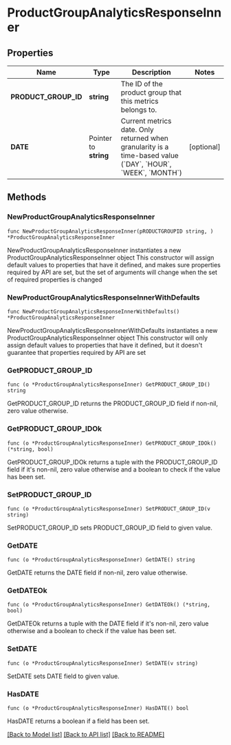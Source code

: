 # ProductGroupAnalyticsResponseInner

## Properties

Name | Type | Description | Notes
------------ | ------------- | ------------- | -------------
**PRODUCT_GROUP_ID** | **string** | The ID of the product group that this metrics belongs to. | 
**DATE** | Pointer to **string** | Current metrics date. Only returned when granularity is a time-based value (&#x60;DAY&#x60;, &#x60;HOUR&#x60;, &#x60;WEEK&#x60;, &#x60;MONTH&#x60;) | [optional] 

## Methods

### NewProductGroupAnalyticsResponseInner

`func NewProductGroupAnalyticsResponseInner(pRODUCTGROUPID string, ) *ProductGroupAnalyticsResponseInner`

NewProductGroupAnalyticsResponseInner instantiates a new ProductGroupAnalyticsResponseInner object
This constructor will assign default values to properties that have it defined,
and makes sure properties required by API are set, but the set of arguments
will change when the set of required properties is changed

### NewProductGroupAnalyticsResponseInnerWithDefaults

`func NewProductGroupAnalyticsResponseInnerWithDefaults() *ProductGroupAnalyticsResponseInner`

NewProductGroupAnalyticsResponseInnerWithDefaults instantiates a new ProductGroupAnalyticsResponseInner object
This constructor will only assign default values to properties that have it defined,
but it doesn't guarantee that properties required by API are set

### GetPRODUCT_GROUP_ID

`func (o *ProductGroupAnalyticsResponseInner) GetPRODUCT_GROUP_ID() string`

GetPRODUCT_GROUP_ID returns the PRODUCT_GROUP_ID field if non-nil, zero value otherwise.

### GetPRODUCT_GROUP_IDOk

`func (o *ProductGroupAnalyticsResponseInner) GetPRODUCT_GROUP_IDOk() (*string, bool)`

GetPRODUCT_GROUP_IDOk returns a tuple with the PRODUCT_GROUP_ID field if it's non-nil, zero value otherwise
and a boolean to check if the value has been set.

### SetPRODUCT_GROUP_ID

`func (o *ProductGroupAnalyticsResponseInner) SetPRODUCT_GROUP_ID(v string)`

SetPRODUCT_GROUP_ID sets PRODUCT_GROUP_ID field to given value.


### GetDATE

`func (o *ProductGroupAnalyticsResponseInner) GetDATE() string`

GetDATE returns the DATE field if non-nil, zero value otherwise.

### GetDATEOk

`func (o *ProductGroupAnalyticsResponseInner) GetDATEOk() (*string, bool)`

GetDATEOk returns a tuple with the DATE field if it's non-nil, zero value otherwise
and a boolean to check if the value has been set.

### SetDATE

`func (o *ProductGroupAnalyticsResponseInner) SetDATE(v string)`

SetDATE sets DATE field to given value.

### HasDATE

`func (o *ProductGroupAnalyticsResponseInner) HasDATE() bool`

HasDATE returns a boolean if a field has been set.


[[Back to Model list]](../README.md#documentation-for-models) [[Back to API list]](../README.md#documentation-for-api-endpoints) [[Back to README]](../README.md)


